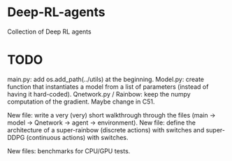 # Deep-RL-agents

Collection of Deep RL agents

# TODO

main.py: add os.add_path(../utils) at the beginning.
Model.py: create function that instantiates a model from a list of parameters (instead of having it hard-coded).
Qnetwork.py / Rainbow: keep the numpy computation of the gradient. Maybe change in C51.

New file: write a very (very) short walkthrough through the files (main -> model -> Qnetwork -> agent -> environment).
New file: define the architecture of a super-rainbow (discrete actions) with switches and super-DDPG (continuous actions) with switches.

New files: benchmarks for CPU/GPU tests.
